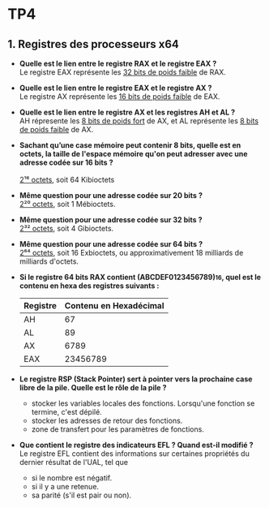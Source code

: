 # TP4
## 1. Registres des processeurs x64
- **Quelle est le lien entre le registre RAX et le registre EAX ?**
	<br>Le registre EAX représente les <u>32 bits de poids faible</u> de RAX.
- **Quelle est le lien entre le registre EAX et le registre AX ?** 
	<br>Le registre AX représente les <u>16 bits de poids faible</u> de EAX.
- **Quelle est le lien entre le registre AX et les registres AH et AL ?**
	<br>AH répresente les <u>8 bits de poids fort</u> de AX, et AL représente les <u>8 bits de poids faible</u> de AX.
- **Sachant qu’une case mémoire peut contenir 8 bits, quelle est en octets, la taille de l'espace mémoire qu'on peut adresser avec une adresse codée sur 16 bits ?**	
	<br><u>2¹⁶ octets</u>, soit 64 Kibioctets
- **Même question pour une adresse codée sur 20 bits ?** 
	<br><u>2²⁰ octets</u>, soit 1 Mébioctets.
- **Même question pour une adresse codée sur 32 bits ?** 
	<br><u>2³² octets</u>, soit 4 Gibioctets.
- **Même question pour une adresse codée sur 64 bits ?** 
	<br><u>2⁶⁴ octets</u>, soit 16 Exbioctets, ou approximativement 18 milliards de milliards d'octets.
- **Si le registre 64 bits RAX contient (ABCDEF0123456789)<small>16</small>, quel est le contenu en hexa des registres suivants :**

	| Registre | Contenu en Hexadécimal |
	|----------|------------------------|
	| AH       | 67                     |
	| AL       | 89                     |
	| AX       | 6789                   |
	| EAX      | 23456789               |

- **Le registre RSP (Stack Pointer) sert à pointer vers la prochaine case libre de la pile. Quelle est le rôle de la pile ?**
	- stocker les variables locales des fonctions. Lorsqu'une fonction se termine, c'est dépilé.
	- stocker les adresses de retour des fonctions.
	- zone de transfert pour les paramètres de fonctions.
- **Que contient le registre des indicateurs EFL ? Quand est-il modifié ?**
	<br>Le registre EFL contient des informations sur certaines propriétés du dernier résultat de l'UAL, tel que
	- si le nombre est négatif.
	- si il y a une retenue.
	- sa parité (s'il est pair ou non).